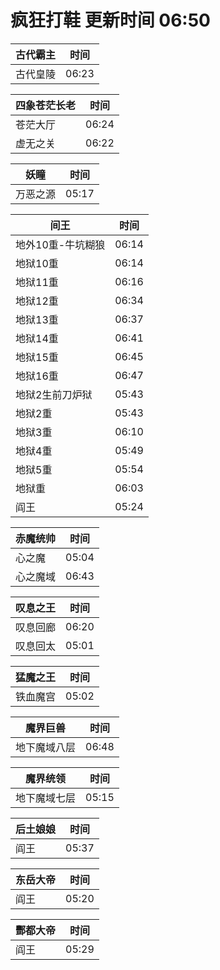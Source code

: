 # 疯狂打鞋 更新时间 06:50

| 古代霸主   | 时间    |
|--------|-------|
| 古代皇陵 | 06:23 |

| 四象苍茫长老   | 时间    |
|--------|-------|
| 苍茫大厅 | 06:24 |
| 虚无之关 | 06:22 |

| 妖瞳   | 时间    |
|--------|-------|
| 万恶之源 | 05:17 |

| 间王   | 时间    |
|--------|-------|
| 地外10重-牛坑糊狼 | 06:14 |
| 地狱10重 | 06:14 |
| 地狱11重 | 06:16 |
| 地狱12重 | 06:34 |
| 地狱13重 | 06:37 |
| 地狱14重 | 06:41 |
| 地狱15重 | 06:45 |
| 地狱16重 | 06:47 |
| 地狱2生前刀炉狱 | 05:43 |
| 地狱2重 | 05:43 |
| 地狱3重 | 06:10 |
| 地狱4重 | 05:49 |
| 地狱5重 | 05:54 |
| 地狱重 | 06:03 |
| 阎王 | 05:24 |

| 赤魔统帅   | 时间    |
|--------|-------|
| 心之魔 | 05:04 |
| 心之魔域 | 06:43 |

| 叹息之王   | 时间    |
|--------|-------|
| 叹息回廊 | 06:20 |
| 叹息回太 | 05:01 |

| 猛魔之王   | 时间    |
|--------|-------|
| 铁血魔宫 | 05:02 |

| 魔界巨兽   | 时间    |
|--------|-------|
| 地下魔域八层 | 06:48 |

| 魔界统领   | 时间    |
|--------|-------|
| 地下魔域七层 | 05:15 |

| 后土娘娘   | 时间    |
|--------|-------|
| 阎王 | 05:37 |

| 东岳大帝   | 时间    |
|--------|-------|
| 阎王 | 05:20 |

| 酆都大帝   | 时间    |
|--------|-------|
| 阎王 | 05:29 |